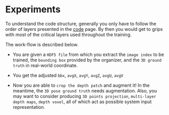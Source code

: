 # Experiments

To understand the code structure, generally you only have to follow the order of layers presented in the [code](https://github.com/strawberryfg/Senorita-HANDS19-Pose/tree/master/src/network_layers) page. By then you would get to grips with most of the critical layers used throughout the training.

The work-flow is described below.

- You are given a ```HDF5 file``` from which you extract the ```image index``` to be trained, the ```bounding box``` provided by the organizer, and the ```3D ground truth``` in real-world coordinate.

- You get the adjusted ```bbx```, ```avgX```, ```avgY```, ```avgZ```, ```avgU```, ```avgV```

- Now you are able to ```crop the depth patch``` and augment it! In the meantime, the ```3D pose ground truth``` needs augmentation. Also, you may want to consider producing ```3D points projection```, ```multi-layer depth maps```, ```depth voxel```, all of which act as possible system input representation.